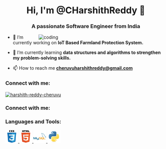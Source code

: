 <h1 align="center">Hi, I'm @CHarshithReddy 👋</h1>
<h3 align="center">A passionate Software Engineer from India</h3>
<img align="right" alt="coding" width="400" src= "https://github.com/user-attachments/assets/96a23698-98a9-479b-906b-8aa3450ddd00" />


- 🔭 I’m currently working on **IoT Based Farmland Protection System.**

- 🌱 I’m currently learning **data structures and algorithms to strengthen my problem-solving skills.**

- 📫 How to reach me **cheruvuharshithreddy@gmail.com**

<h3 align="left">Connect with me:</h3>
<p align="left">
<a href="https://linkedin.com/in/harshith-reddy-cheruvu" target="blank"><img align="center" src="https://raw.githubusercontent.com/rahuldkjain/github-profile-readme-generator/master/src/images/icons/Social/linked-in-alt.svg" alt="harshith-reddy-cheruvu" height="30" width="40" /></a>
</p>


<h3 align="left">Connect with me:</h3>
<p align="left">
</p>

<h3 align="left">Languages and Tools:</h3>
<p align="left"> <a href="https://www.w3schools.com/css/" target="_blank" rel="noreferrer"> <img src="https://raw.githubusercontent.com/devicons/devicon/master/icons/css3/css3-original-wordmark.svg" alt="css3" width="40" height="40"/> </a> <a href="https://www.w3.org/html/" target="_blank" rel="noreferrer"> <img src="https://raw.githubusercontent.com/devicons/devicon/master/icons/html5/html5-original-wordmark.svg" alt="html5" width="40" height="40"/> </a> <a href="https://www.mysql.com/" target="_blank" rel="noreferrer"> <img src="https://raw.githubusercontent.com/devicons/devicon/master/icons/mysql/mysql-original-wordmark.svg" alt="mysql" width="40" height="40"/> </a> <a href="https://www.python.org" target="_blank" rel="noreferrer"> <img src="https://raw.githubusercontent.com/devicons/devicon/master/icons/python/python-original.svg" alt="python" width="40" height="40"/> </a> </p>
